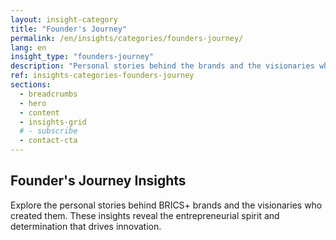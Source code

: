 ```yaml
---
layout: insight-category
title: "Founder's Journey"
permalink: /en/insights/categories/founders-journey/
lang: en
insight_type: "founders-journey"
description: "Personal stories behind the brands and the visionaries who created them."
ref: insights-categories-founders-journey
sections:
  - breadcrumbs
  - hero
  - content
  - insights-grid
  # - subscribe
  - contact-cta
---
```


## Founder's Journey Insights

Explore the personal stories behind BRICS+ brands and the visionaries who created them. These insights reveal the entrepreneurial spirit and determination that drives innovation.
